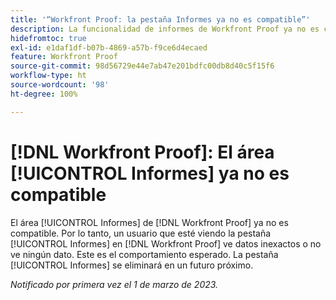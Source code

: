 ```yaml
---
title: '“Workfront Proof: la pestaña Informes ya no es compatible”'
description: La funcionalidad de informes de Workfront Proof ya no es compatible. Por lo tanto, un usuario que ve la pestaña Informes en Workfront Proof ve datos inexactos o no ve datos en absoluto. Este es el comportamiento esperado. La pestaña Informes se eliminará en un futuro próximo.
hidefromtoc: true
exl-id: e1daf1df-b07b-4869-a57b-f9ce6d4ecaed
feature: Workfront Proof
source-git-commit: 98d56729e44e7ab47e201bdfc00db8d40c5f15f6
workflow-type: ht
source-wordcount: '98'
ht-degree: 100%

---
```


# [!DNL Workfront Proof]: El área [!UICONTROL Informes] ya no es compatible

<!--Requested article-->

El área [!UICONTROL Informes] de [!DNL Workfront Proof] ya no es compatible. Por lo tanto, un usuario que esté viendo la pestaña [!UICONTROL Informes] en [!DNL Workfront Proof] ve datos inexactos o no ve ningún dato. Este es el comportamiento esperado. La pestaña [!UICONTROL Informes] se eliminará en un futuro próximo.

_Notificado por primera vez el 1 de marzo de 2023._
